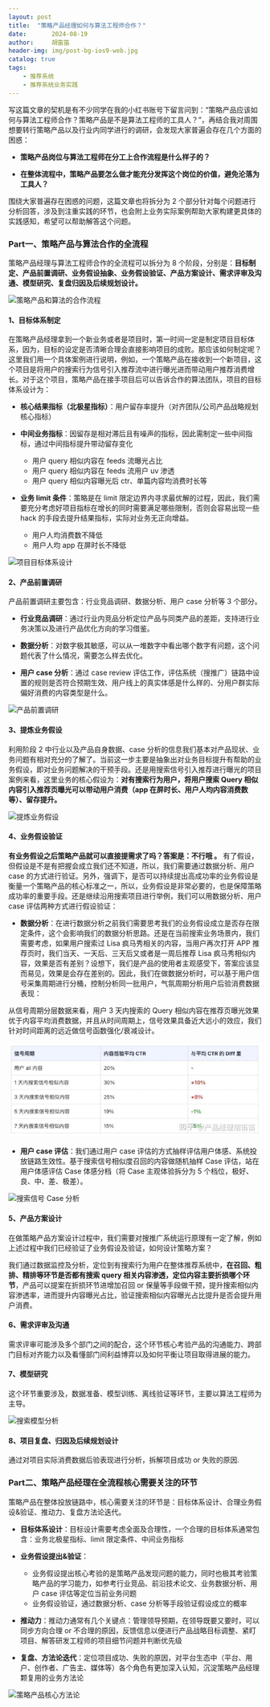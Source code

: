 ```yaml
---
layout: post
title:  "策略产品经理如何与算法工程师合作？"
date:       2024-08-19
author:     胡笛笛
header-img: img/post-bg-ios9-web.jpg
catalog: true
tags:
    - 推荐系统
    - 推荐系统业务实践
---
```


写这篇文章的契机是有不少同学在我的小红书账号下留言问到：“策略产品应该如何与算法工程师合作？策略产品是不是算法工程师的工具人？”，再结合我对周围想要转行策略产品以及行业内同学进行的调研，会发现大家普遍会存在几个方面的困惑：
* __策略产品岗位与算法工程师在分工上合作流程是什么样子的？__

* __在整体流程中，策略产品要怎么做才能充分发挥这个岗位的价值，避免沦落为工具人？__

围绕大家普遍存在困惑的问题，这篇文章也将拆分为 2 个部分针对每个问题进行分析回答，涉及到注重实践的环节，也会附上业务实际案例帮助大家构建更具体的实践感知，希望可以帮助解答这个问题。

###  Part一、策略产品与算法合作的全流程
策略产品经理与算法工程师合作的全流程可以拆分为 8 个阶段，分别是：__目标制定、产品前置调研、业务假设抽象、业务假设验证、产品方案设计、需求评审及沟通、模型研究、复盘归因及后续规划设计。__

![策略产品和算法的合作流程](/img/cooperation.jpg"策略产品和算法的合作流程")

#### 1、目标体系制定
在策略产品经理拿到一个新业务或者是项目时，第一时间一定是制定项目目标体系，因为，目标的设定是否清晰合理会直接影响项目的成败。那应该如何制定呢？这里我们用一个具体案例进行说明，例如，一个策略产品在接收到一个新项目，这个项目是将用户的搜索行为信号引入推荐流中进行曝光进而带动用户推荐消费增长。对于这个项目，策略产品在接手项目后可以告诉合作的算法团队，项目的目标体系设计为：

* __核心结果指标（北极星指标）__：用户留存率提升（对齐团队/公司产品战略规划核心指标）

* __中间业务指标__：因留存是相对滞后且有噪声的指标，因此需制定一些中间指标，通过中间指标提升带动留存变化
  - 用户 query 相似内容在 feeds 流曝光占比
  - 用户 query 相似内容在 feeds 流用户 uv 渗透
  - 用户 query 相似内容曝光后 ctr、单篇内容均消费时长等

* __业务 limit 条件__：策略是在 limit 限定边界内寻求最优解的过程，因此，我们需要充分考虑好项目指标在增长的同时需要满足哪些限制，否则会容易出现一些 hack 的手段去提升结果指标，实际对业务无正向增益。
  - 用户人均消费数不降低
  - 用户人均 app 在屏时长不降低
 

![项目目标体系设计](/img/cooperation2.jpg"项目目标体系设计")



#### 2、产品前置调研
产品前置调研主要包含：行业竞品调研、数据分析、用户 case 分析等 3 个部分。

* __行业竞品调研__：通过行业内竞品分析定位产品与同类产品的差距，支持进行业务决策以及进行产品优化方向的学习借鉴。

* __数据分析__：对数字极其敏感，可以从一堆数字中看出哪个数字有问题，这个问题代表了什么情况，需要怎么样去优化。

* __用户 case 分析__：通过 case review 评估工作，评估系统（搜推广）链路中设置的规则是否符合预期生效、用户线上的真实体感是什么样的、分用户群实际偏好消费的内容类型是什么。

![产品前置调研](/img/cooperation3.jpg"产品前置调研")



#### 3、提炼业务假设
利用阶段 2 中行业以及产品自身数据、case 分析的信息我们基本对产品现状、业务问题有相对充分的了解了。当前这一步主要是抽象出对业务目标提升有帮助的业务假设，即对业务问题解决的干预手段。还是用搜索信号引入推荐进行曝光的项目案例来看，这里业务的核心假设为：__对有搜索行为用户，将用户搜索 Query 相似内容引入推荐页曝光可以带动用户消费（app 在屏时长、用户人均内容消费数等）、留存提升。__

![提炼业务假设](/img/cooperation4.jpg"提炼业务假设")



#### 4、业务假设验证
__有业务假设之后策略产品就可以直接提需求了吗？答案是：不行哦 。__ 有了假设，但假设是不是有把握会成立我们还不知道，所以，我们需要通过数据分析、用户 case 的方式进行验证。另外，强调下，是否可以持续提出高成功率的业务假设是衡量一个策略产品的核心标准之一，所以，业务假设是非常必要的，也是保障策略成功率的重要手段。还是继续沿用搜索项目进行举例，我们可以用数据分析、用户 case 评估两种方式进行假设验证：

* __数据分析__：在进行数据分析之前我们需要思考我们的业务假设成立是否存在限定条件，这个会影响我们的数据分析思路。还是在当前搜索业务场景内，我们需要考虑，如果用户搜索过 Lisa 疯马秀相关的内容，当用户再次打开 APP 推荐页时，我们当天、一天后、三天后又或者是一周后推荐 Lisa 疯马秀相似内容，效果是否有差别？设想下，我们是产品的使用者主观感受下，答案应该显而易见，效果是会存在差别的。因此，我们在做数据分析时，可以基于用户信号采集周期进行分桶，控制分析同一批用户，气氛周期分析用户后验消费数据表现：

从信号周期分层数据来看，用户 3 天内搜索的 Query 相似内容在推荐页曝光效果优于内容平均消费数据，并且从时间周期上，信号效果具备近大远小的效应，我们针对时间距离的远近做信号函数强化/衰减设计。

![搜索信号分析周期](/img/cooperation6.jpg "搜索信号周期分析")

* __用户 case 评估__：我们通过用户 case 评估的方式抽样评估用户体感、系统投放链路生效性。基于搜索信号相似度召回的内容做随机抽样 Case 评估，站在用户体感评估 Case 体感分档（将 Case 主观体验拆分为 5 个档位，极好、良、中、差、极差）。

![搜索信号 Case 分析](/img/cooperation5.jpg"搜索信号Case分析")


#### 5、产品方案设计
在做策略产品方案设计过程中，我们需要对搜推广系统运行原理有一定了解，例如上述过程中我们已经验证了业务假设及验证，如何设计策略方案？

我们通过数据监控及分析，定位到有搜索行为用户在整体推荐系统中，__在召回、粗排、精排等环节是否都有搜索 query 相关内容渗透，定位内容主要折损哪个环节__，产品可以提案在折损环节进增加召回 or 保量等手段做干预，提升搜索相似内容渗透率，进而提升内容曝光占比，验证搜索相似内容曝光占比提升是否会提升用户消费。
<br/>

#### 6、需求评审及沟通
需求评审可能涉及多个部门之间的配合，这个环节核心考验产品的沟通能力、跨部门目标对齐能力以及看懂部门间利益博弈以及如何平衡让项目取得进展的能力。
<br/>

#### 7、模型研究
这个环节重要涉及，数据准备、模型训练、离线验证等环节，主要以算法工程师为主导。

![搜索模型分析](/img/cooperation7.jpg"搜索模型分析")


#### 8、项目复盘、归因及后续规划设计
通过对项目实际消费数据后验表现进行分析，拆解项目成功 or 失败的原因.
<br/>

### Part二、策略产品经理在全流程核心需要关注的环节
策略产品在整体投放链路中，核心需要关注的环节是：目标体系设计、合理业务假设&验证、推动力、复盘方法论迭代。

* __目标体系设计__：目标设计需要考虑全面及合理性，一个合理的目标体系通常包含：业务北极星指标、limit 限定条件、中间业务指标

* __业务假设提出&验证__：
  - 业务假设提出核心考验的是策略产品发现问题的能力，同时也极其考验策略产品的学习能力，如参考行业竞品、前沿技术论文、业务数据分析、用户 case 评估等定位当前业务问题
   - 业务假设验证，通过数据分析、case 分析等手段验证假设成立的概率

* __推动力__：推动力通常有几个关键点：管理领导预期，在领导既要又要时，可以同步方向合理 or 不合理的原因，反馈信息以便进行产品战略目标调整、紧盯项目、解答研发工程师的项目细节问题并判断优先级

* __复盘、方法论迭代__：定位项目成功、失败的原因，对平台生态中（平台、用户、创作者、广告主、媒体等）各个角色有更加深入认知，沉淀策略产品经理颗复用的业务方法论



![策略产品核心方法论](/img/cooperation9.jpg"策略产品核心方法论")
